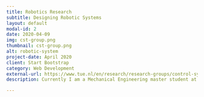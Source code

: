 ```yaml
---
title: Robotics Research
subtitle: Designing Robotic Systems
layout: default
modal-id: 2
date: 2020-04-09
img: cst-group.png
thumbnail: cst-group.png
alt: robotic-system
project-date: April 2020
client: Start Bootstrap
category: Web Development
external-url: https://www.tue.nl/en/research/research-groups/control-systems-technology/
description: Currently I am a Mechanical Engineering master student at the Eindhoven University of Technology. I am part of the Robotics lab at the Control Systems Technology group and am currently researching the application of Artificial Intelligence to distributed multi agent systems at the robot soccer team Tech United.

---
```


